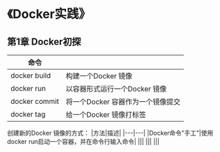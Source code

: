 # 《Docker实践》

## 第1章 Docker初探
|命令||
|---|---|
|docker build|构建一个Docker 镜像|
|docker run|以容器形式运行一个Docker 镜像|
|docker commit|将一个Docker 容器作为一个镜像提交|
|docker tag|给一个Docker 镜像打标签|

创建新的Docker 镜像的方式：
|方法|描述|
|---|---|
|Docker命令"手工"|使用docker run启动一个容器，并在命令行输入命令|
|||
|||
|||